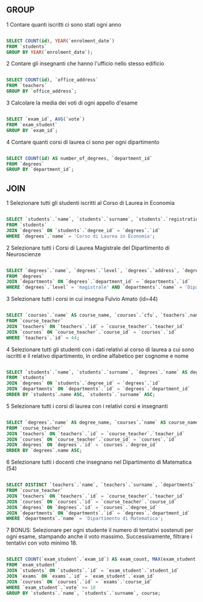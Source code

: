 ## GROUP

1 Contare quanti iscritti ci sono stati ogni anno

```sql

SELECT COUNT(id), YEAR(`enrolment_date`)
FROM `students`
GROUP BY YEAR(`enrolment_date`);

```

2 Contare gli insegnanti che hanno l'ufficio nello stesso edificio

```sql

SELECT COUNT(id), `office_address`
FROM `teachers`   
GROUP BY `office_address`;

```

3 Calcolare la media dei voti di ogni appello d'esame

```sql

SELECT `exam_id`, AVG(`vote`)
FROM `exam_student`
GROUP BY `exam_id`;

```

4 Contare quanti corsi di laurea ci sono per ogni dipartimento

```sql

SELECT COUNT(id) AS number_of_degrees, `department_id`
FROM `degrees`
GROUP BY `department_id`;

```


## JOIN

1 Selezionare tutti gli studenti iscritti al Corso di Laurea in Economia

```sql

SELECT `students`.`name`, `students`.`surname`, `students`.`registration_number`, `degrees`.`name` AS degree
FROM `students` 
JOIN `degrees` ON `students`.`degree_id` = `degrees`.`id` 
WHERE `degrees`.`name` = 'Corso di Laurea in Economia';

```

2 Selezionare tutti i Corsi di Laurea Magistrale del Dipartimento di Neuroscienze

```sql

SELECT `degrees`.`name`, `degrees`.`level`, `degrees`.`address`, `degrees`.`email`, `departments`.`name`, `departments`.`address`
FROM `degrees`
JOIN `departments` ON `degrees`.`department_id` = `departments`.`id`
WHERE `degrees`.`level` = 'magistrale' AND `departments`.`name` = 'Dipartimento di Neuroscienze';

```

3 Selezionare tutti i corsi in cui insegna Fulvio Amato (id=44)

```sql

SELECT `courses`.`name` AS course_name, `courses`.`cfu`, `teachers`.name AS teacher_name, `teachers`.`surname` AS teacher_surname
FROM `course_teacher`
JOIN `teachers` ON `teachers`.`id` = `course_teacher`.`teacher_id`
JOIN `courses` ON `course_teacher`.`course_id` = `courses`.`id`
WHERE `teachers`.`id` = 44;

```

4 Selezionare tutti gli studenti con i dati relativi al corso di laurea a cui sono iscritti e il relativo dipartimento, in ordine alfabetico per cognome e nome

```sql

SELECT `students`.`name`, `students`.`surname`, `degrees`.`name` AS degree_name, `departments`.`name` AS dep_name
FROM `students`
JOIN `degrees` ON `students`.`degree_id` = `degrees`.`id`
JOIN `departments` ON `departments`.`id` = `degrees`.`department_id`
ORDER BY `students`.name ASC, `students`.`surname` ASC;

```

5 Selezionare tutti i corsi di laurea con i relativi corsi e insegnanti

```sql

SELECT `degrees`.`name` AS degree_name, `courses`.`name` AS course_name, `teachers`.name AS teacher_name, `teachers`.`surname` AS teacher_surname
FROM `course_teacher`
JOIN `teachers` ON `teachers`.`id` = `course_teacher`.`teacher_id`
JOIN `courses` ON `course_teacher`.`course_id` = `courses`.`id`
JOIN `degrees` ON `degrees`.`id` = `courses`.`degree_id`
ORDER BY `degrees`.name ASC;

```

6 Selezionare tutti i docenti che insegnano nel Dipartimento di Matematica (54)

```sql

SELECT DISTINCT `teachers`.`name`, `teachers`.`surname`, `departments`.`name` AS  Department
FROM `course_teacher`
JOIN `teachers` ON `teachers`.`id` = `course_teacher`.`teacher_id`
JOIN `courses` ON `courses`.`id` = `course_teacher`.`course_id`
JOIN `degrees` ON `degrees`.`id` = `courses`.`degree_id`
JOIN `departments` ON `departments`.`id` = `degrees`.`department_id`
WHERE `departments`.`name` = 'Dipartimento di Matematica';

```

7 BONUS: Selezionare per ogni studente il numero di tentativi sostenuti per ogni esame, stampando anche il voto massimo. Successivamente, filtrare i tentativi con voto minimo 18.

```sql

SELECT COUNT(`exam_student`.`exam_id`) AS exam_count, MAX(exam_student.vote), `students`.`name`, `students`.`surname`, `courses`.`name` AS course
FROM `exam_student`
JOIN `students` ON `students`.`id` = `exam_student`.`student_id`
JOIN `exams` ON `exams`.`id` = `exam_student`.`exam_id`
JOIN `courses` ON `courses`.`id` = `exams`.`course_id`
WHERE `exam_student`.`vote` >= 18
GROUP BY `students`.`name`, `students`.`surname`, course;

```

